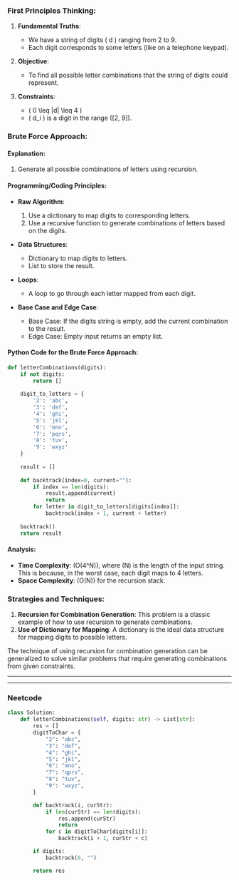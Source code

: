### First Principles Thinking:

1. **Fundamental Truths**:
    - We have a string of digits \( d \) ranging from 2 to 9.
    - Each digit corresponds to some letters (like on a telephone keypad).

2. **Objective**: 
    - To find all possible letter combinations that the string of digits could represent.

3. **Constraints**:
    - \( 0 \leq |d| \leq 4 \)
    - \( d_i \) is a digit in the range \([2, 9]\).

### Brute Force Approach:

#### Explanation:

1. Generate all possible combinations of letters using recursion.

#### Programming/Coding Principles:

- **Raw Algorithm**: 
    1. Use a dictionary to map digits to corresponding letters.
    2. Use a recursive function to generate combinations of letters based on the digits.
  
- **Data Structures**: 
    - Dictionary to map digits to letters.
    - List to store the result.

- **Loops**: 
    - A loop to go through each letter mapped from each digit.
  
- **Base Case and Edge Case**: 
    - Base Case: If the digits string is empty, add the current combination to the result.
    - Edge Case: Empty input returns an empty list.

#### Python Code for the Brute Force Approach:

```python
def letterCombinations(digits):
    if not digits:
        return []
    
    digit_to_letters = {
        '2': 'abc',
        '3': 'def',
        '4': 'ghi',
        '5': 'jkl',
        '6': 'mno',
        '7': 'pqrs',
        '8': 'tuv',
        '9': 'wxyz'
    }
    
    result = []
    
    def backtrack(index=0, current=""):
        if index == len(digits):
            result.append(current)
            return
        for letter in digit_to_letters[digits[index]]:
            backtrack(index + 1, current + letter)
            
    backtrack()
    return result
```

#### Analysis:

- **Time Complexity**: \(O(4^N)\), where \(N\) is the length of the input string. This is because, in the worst case, each digit maps to 4 letters.
- **Space Complexity**: \(O(N)\) for the recursion stack.

### Strategies and Techniques:

1. **Recursion for Combination Generation**: This problem is a classic example of how to use recursion to generate combinations.
2. **Use of Dictionary for Mapping**: A dictionary is the ideal data structure for mapping digits to possible letters.

The technique of using recursion for combination generation can be generalized to solve similar problems that require generating combinations from given constraints.

---
---
### Neetcode

```python
class Solution:
    def letterCombinations(self, digits: str) -> List[str]:
        res = []
        digitToChar = {
            "2": "abc",
            "3": "def",
            "4": "ghi",
            "5": "jkl",
            "6": "mno",
            "7": "qprs",
            "8": "tuv",
            "9": "wxyz",
        }

        def backtrack(i, curStr):
            if len(curStr) == len(digits):
                res.append(curStr)
                return
            for c in digitToChar[digits[i]]:
                backtrack(i + 1, curStr + c)

        if digits:
            backtrack(0, "")

        return res

```